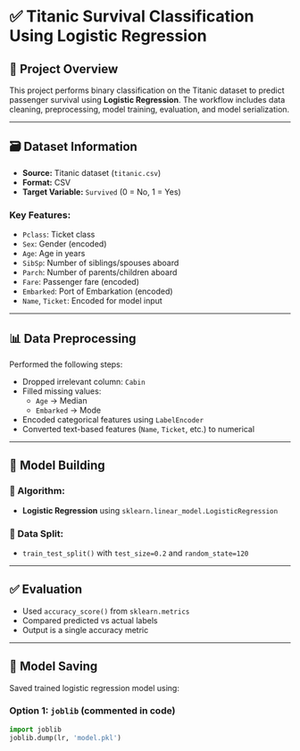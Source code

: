 # ✅ Titanic Survival Classification Using Logistic Regression

## 📌 Project Overview
This project performs binary classification on the Titanic dataset to predict passenger survival using **Logistic Regression**. The workflow includes data cleaning, preprocessing, model training, evaluation, and model serialization.

---

## 🗃️ Dataset Information
- **Source:** Titanic dataset (`titanic.csv`)
- **Format:** CSV
- **Target Variable:** `Survived` (0 = No, 1 = Yes)

### Key Features:
- `Pclass`: Ticket class
- `Sex`: Gender (encoded)
- `Age`: Age in years
- `SibSp`: Number of siblings/spouses aboard
- `Parch`: Number of parents/children aboard
- `Fare`: Passenger fare (encoded)
- `Embarked`: Port of Embarkation (encoded)
- `Name`, `Ticket`: Encoded for model input

---

## 📊 Data Preprocessing
Performed the following steps:
- Dropped irrelevant column: `Cabin`
- Filled missing values:
  - `Age` → Median
  - `Embarked` → Mode
- Encoded categorical features using `LabelEncoder`
- Converted text-based features (`Name`, `Ticket`, etc.) to numerical

---

## 🧠 Model Building

### 🔹 Algorithm:
- **Logistic Regression** using `sklearn.linear_model.LogisticRegression`

### 🔸 Data Split:
- `train_test_split()` with `test_size=0.2` and `random_state=120`

---

## ✅ Evaluation
- Used `accuracy_score()` from `sklearn.metrics`
- Compared predicted vs actual labels
- Output is a single accuracy metric

---

## 💾 Model Saving
Saved trained logistic regression model using:

### Option 1: `joblib` (commented in code)
```python
import joblib
joblib.dump(lr, 'model.pkl')
